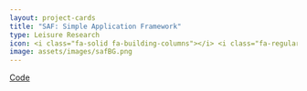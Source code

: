 ```yaml
---
layout: project-cards
title: "SAF: Simple Application Framework"
type: Leisure Research
icon: <i class="fa-solid fa-building-columns"></i> <i class="fa-regular fa-face-smile-beam"></i>
image: assets/images/safBG.png
---
```


[Code](https://github.com/Paul-Hi/SAF)
